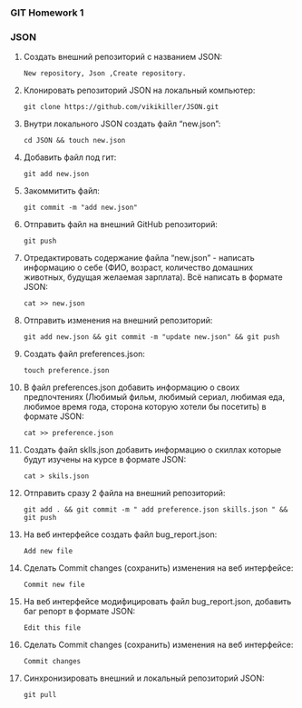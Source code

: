 ### GIT Homework 1
### JSON 

 1. Создать внешний репозиторий c названием JSON: 

    `New repository, Json ,Create repository.`
    
 3. Клонировать репозиторий JSON на локальный компьютер: 
    
    `git clone https://github.com/vikikiller/JSON.git`
    
 4. Внутри локального JSON создать файл “new.json”: 

    `cd JSON && touch new.json`
    
 6. Добавить файл под гит: 

    `git add new.json`
    
 8. Закоммитить файл:

    `git commit -m "add new.json"`
    
 10. Отправить файл на внешний GitHub репозиторий: 

     `git push`
    
 12. Отредактировать содержание файла “new.json” - написать информацию о себе (ФИО, возраст, количество домашних животных, будущая            желаемая зарплата). Всё написать в формате JSON:

     `cat >> new.json`
    
 14. Отправить изменения на внешний репозиторий:

     `git add new.json && git commit -m "update new.json" && git push`
    
 16. Создать файл preferences.json: 

     `touch preference.json`
    
 18. В файл preferences.json добавить информацию о своих предпочтениях (Любимый фильм, любимый сериал, любимая еда, любимое время года,       сторона которую хотели бы посетить) в   формате JSON: 

     `cat >> preference.json`
    
 19. Создать файл sklls.json добавить информацию о скиллах которые будут изучены на курсе в формате JSON: 

     `cat > skils.json`
    
 20. Отправить сразу 2 файла на внешний репозиторий: 

     `git add . && git commit -m " add preference.json skills.json " && git push`
    
 21. На веб интерфейсе создать файл bug_report.json:

     `Add new file` 
    
 22. Сделать Commit changes (сохранить) изменения на веб интерфейсе:

     `Commit new file`
    
 23. На веб интерфейсе модифицировать файл bug_report.json, добавить баг репорт в формате JSON: 

     `Edit this file`
    
 24. Сделать Commit changes (сохранить) изменения на веб интерфейсе:

     `Commit changes`
    
 25. Синхронизировать внешний и локальный репозиторий JSON:

     `git pull`


